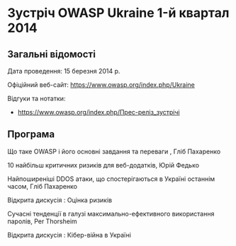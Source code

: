 # Зустріч OWASP Ukraine 1-й квартал 2014

## Загальні відомості

Дата проведення: 15 березня 2014 р.

Офіційний веб-сайт: https://www.owasp.org/index.php/Ukraine

Відгуки та нотатки:
- https://www.owasp.org/index.php/Прес-реліз_зустрічі

## Програма

Що таке OWASP і його основні завдання та переваги , Гліб Пахаренко

10 найбільш критичних ризиків для веб-додатків, Юрій Федько

Найпоширеніші DDOS атаки, що спостерігаються в Україні останнім часом, Гліб Пахаренко

Відкрита дискусія : Оцінка ризиків

Сучасні тенденції в галузі максимально-ефективного використання паролів, Per Thorsheim

Відкрита дискусія : Кібер-війна в Україні